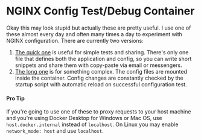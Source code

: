 # NGINX Config Test/Debug Container

Okay this may look stupid but actually these are pretty useful. I use one of these almost every day and often many times a day to experiment with NGINX configuration. There are currently two versions:

1. [The quick one](quick) is useful for simple tests and sharing. There's only one file that defines both the application and config, so you can write short snippets and share them with copy-paste via email or messengers.
1. [The long one](long) is for something complex. The config files are mounted inside the container. Config changes are constantly checked by the startup script with automatic reload on successful configuration test.

#### Pro Tip
If you're going to use one of these to proxy requests to your host machine and you're using Docker Desktop for Windows or Mac OS, use `host.docker.internal` instead of `localhost`. On Linux you may enable `network_mode: host` and use `localhost`.